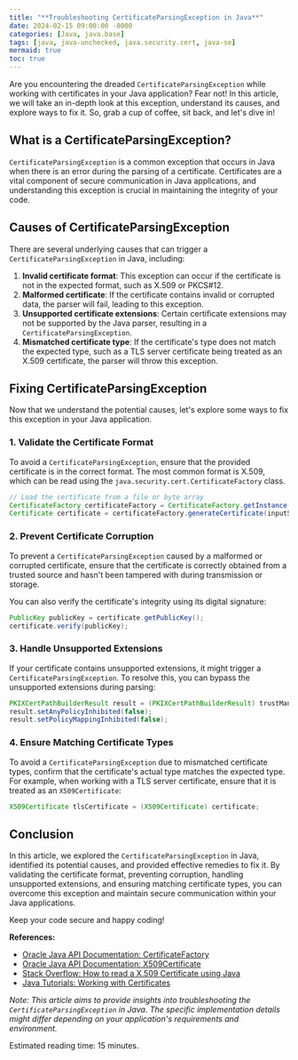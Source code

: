 ```yaml
---
title: "**Troubleshooting CertificateParsingException in Java**"
date: 2024-02-15 09:00:00 -0000
categories: [Java, java.base]
tags: [java, java-unchecked, java.security.cert, java-se]
mermaid: true
toc: true
---
```



Are you encountering the dreaded `CertificateParsingException` while working with certificates in your Java application? Fear not! In this article, we will take an in-depth look at this exception, understand its causes, and explore ways to fix it. So, grab a cup of coffee, sit back, and let's dive in!

## What is a CertificateParsingException?

`CertificateParsingException` is a common exception that occurs in Java when there is an error during the parsing of a certificate. Certificates are a vital component of secure communication in Java applications, and understanding this exception is crucial in maintaining the integrity of your code.

## Causes of CertificateParsingException

There are several underlying causes that can trigger a `CertificateParsingException` in Java, including:

1. **Invalid certificate format**: This exception can occur if the certificate is not in the expected format, such as X.509 or PKCS#12.
2. **Malformed certificate**: If the certificate contains invalid or corrupted data, the parser will fail, leading to this exception.
3. **Unsupported certificate extensions**: Certain certificate extensions may not be supported by the Java parser, resulting in a `CertificateParsingException`.
4. **Mismatched certificate type**: If the certificate's type does not match the expected type, such as a TLS server certificate being treated as an X.509 certificate, the parser will throw this exception.

## Fixing CertificateParsingException

Now that we understand the potential causes, let's explore some ways to fix this exception in your Java application.

### 1. Validate the Certificate Format

To avoid a `CertificateParsingException`, ensure that the provided certificate is in the correct format. The most common format is X.509, which can be read using the `java.security.cert.CertificateFactory` class.

```java
// Load the certificate from a file or byte array
CertificateFactory certificateFactory = CertificateFactory.getInstance("X.509");
Certificate certificate = certificateFactory.generateCertificate(inputStream);
```

### 2. Prevent Certificate Corruption

To prevent a `CertificateParsingException` caused by a malformed or corrupted certificate, ensure that the certificate is correctly obtained from a trusted source and hasn't been tampered with during transmission or storage.

You can also verify the certificate's integrity using its digital signature:

```java
PublicKey publicKey = certificate.getPublicKey();
certificate.verify(publicKey);
```

### 3. Handle Unsupported Extensions

If your certificate contains unsupported extensions, it might trigger a `CertificateParsingException`. To resolve this, you can bypass the unsupported extensions during parsing:

```java
PKIXCertPathBuilderResult result = (PKIXCertPathBuilderResult) trustManagerFactory.getTrustManagers()[0].getTrustPath().getCertPath().getCertificates();
result.setAnyPolicyInhibited(false);
result.setPolicyMappingInhibited(false);
```

### 4. Ensure Matching Certificate Types

To avoid a `CertificateParsingException` due to mismatched certificate types, confirm that the certificate's actual type matches the expected type. For example, when working with a TLS server certificate, ensure that it is treated as an `X509Certificate`:

```java
X509Certificate tlsCertificate = (X509Certificate) certificate;
```

## Conclusion

In this article, we explored the `CertificateParsingException` in Java, identified its potential causes, and provided effective remedies to fix it. By validating the certificate format, preventing corruption, handling unsupported extensions, and ensuring matching certificate types, you can overcome this exception and maintain secure communication within your Java applications.

Keep your code secure and happy coding!

**References:**
- [Oracle Java API Documentation: CertificateFactory](https://docs.oracle.com/en/java/javase/11/docs/api/java.base/java/security/cert/CertificateFactory.html)
- [Oracle Java API Documentation: X509Certificate](https://docs.oracle.com/en/java/javase/11/docs/api/java.base/java/security/cert/X509Certificate.html)
- [Stack Overflow: How to read a X.509 Certificate using Java](https://stackoverflow.com/questions/43719224/how-to-read-a-x-509-certificate-using-java)
- [Java Tutorials: Working with Certificates](https://docs.oracle.com/javase/tutorial/security/toolsign/rstep2.html)

*Note: This article aims to provide insights into troubleshooting the `CertificateParsingException` in Java. The specific implementation details might differ depending on your application's requirements and environment.*

Estimated reading time: 15 minutes.